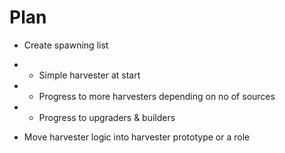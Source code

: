 # Plan
* Create spawning list
* * Simple harvester at start
* * Progress to more harvesters depending on no of sources
* * Progress to upgraders & builders

* Move harvester logic into harvester prototype or a role
